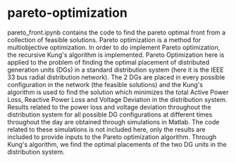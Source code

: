 # pareto-optimization
pareto_front.ipynb contains the code to find the pareto optimal front from a collection of feasible solutions. Pareto optimization is a method for multiobjective optimization. In order to do implement Pareto optimization, the recursive Kung's algorithm is implemented.
Pareto Optimization here is applied to the problem of finding the optimal placement of distributed generation units (DGs) in a standard distribution system (here it is the IEEE 33 bus radial distribution network). 
The 2 DGs are placed in every possible configuration in the network (the feasible solutions) and the Kung's algorithm is used to find the solution which minimizes the total Active Power Loss, Reactive Power Loss and Voltage Deviation in the distribution system. Results related to the power loss and voltage deviation throughout the distribution system for all possible DG configurations at different times throughout the day are obtained through simulations in Matlab. The code related to these simulations is not included here, only the results are included to provide inputs to the Pareto optimization algorithm.
Through Kung's algorithm, we find the optimal placements of the two DG units in the distribution system.